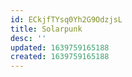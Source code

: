 ```yaml
---
id: ECkjfTYsq0Yh2G9OdzjsL
title: Solarpunk
desc: ''
updated: 1639759165188
created: 1639759165188
---
```


